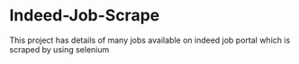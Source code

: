 # Indeed-Job-Scrape
This project has details of many jobs available on indeed job portal which is scraped by using selenium
